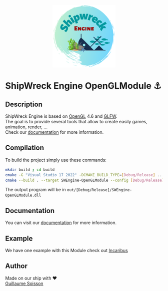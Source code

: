 <p align="center">
    <img src=".github/resources/images/logo.png"
        style="height: 200px">
</p>

# ShipWreck Engine OpenGLModule ⚓

## Description

ShipWreck Engine is based on [OpenGL](https://www.opengl.org/) 4.6 and [GLFW](https://www.glfw.org/). \
The goal is to provide several tools that allow to create easily games, animation, render, ... \
Check our [documentation](https://docs.creative-rift.com/) for more information.

## Compilation

To build the project simply use these commands:

```bash
mkdir build ; cd build
cmake -G "Visual Studio 17 2022" -DCMAKE_BUILD_TYPE=[Debug/Release] ..
cmake --build . --target SWEngine-OpenGLModule --config [Debug/Release]
```

The output program will be in `out/[Debug/Release]/SWEngine-OpenGLModule.dll`

## Documentation

You can visit our [documentation](https://docs.creative-rift.com/graphical-module/opengl) for more information.

## Example

We have one example with this Module check out [Incaribus](https://github.com/Creative-Rift/Incaribus)

## Author

Made on our ship with :heart: \
[Guillaume Soisson](https://github.com/Alvarwow69)